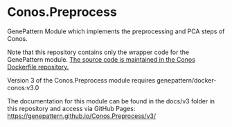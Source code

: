 # Conos.Preprocess
GenePattern Module which implements the preprocessing and PCA steps of Conos.

Note that this repository contains only the wrapper code for the GenePattern module.
[The source code is maintained in the Conos Dockerfile repository.](https://github.com/genepattern/docker-conos)

Version 3 of the Conos.Preprocess module requires genepattern/docker-conos:v3.0

The documentation for this module can be found in the docs/v3 folder in this repository and access via GitHub Pages:<br>
https://genepattern.github.io/Conos.Preprocess/v3/